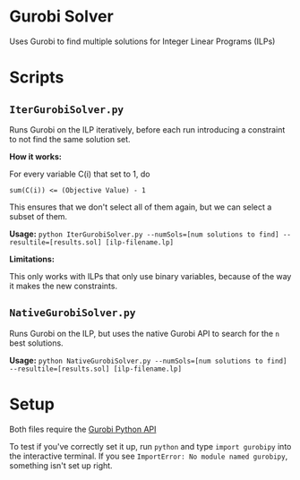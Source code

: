 # Gurobi Solver

Uses Gurobi to find multiple solutions for Integer Linear Programs (ILPs)

# Scripts
## `IterGurobiSolver.py`
Runs Gurobi on the ILP iteratively, before each run introducing a constraint to not find the same solution set.

**How it works:**

For every variable C(i) that set to 1, do

  `sum(C(i)) <= (Objective Value) - 1`

This ensures that we don't select all of them again, but we can select a subset of them.

**Usage:** `python IterGurobiSolver.py --numSols=[num solutions to find] --resultile=[results.sol] [ilp-filename.lp]`

**Limitations:**

This only works with ILPs that only use binary variables, because of the way it makes the new constraints.

## `NativeGurobiSolver.py`
Runs Gurobi on the ILP, but uses the native Gurobi API to search for the `n` best solutions.

**Usage:** `python NativeGurobiSolver.py --numSols=[num solutions to find] --resultile=[results.sol] [ilp-filename.lp]`

# Setup
Both files require the [Gurobi Python API](http://www.gurobi.com/documentation/6.5/quickstart_mac/the_gurobi_python_interfac.html)

To test if you've correctly set it up, run `python` and type `import gurobipy` into the interactive terminal. If you see `ImportError: No module named gurobipy`, something isn't set up right.
